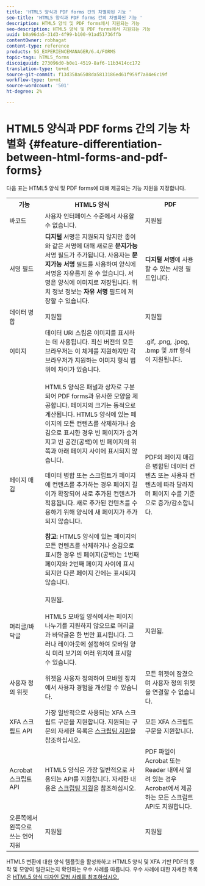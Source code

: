 ```yaml
---
title: 'HTML5 양식과 PDF forms 간의 차별화된 기능 '
seo-title: 'HTML5 양식과 PDF forms 간의 차별화된 기능 '
description: HTML5 양식 및 PDF forms에서 지원되는 기능
seo-description: HTML5 양식 및 PDF forms에서 지원되는 기능
uuid: b0a96da5-31d3-4f99-b100-91ad51736ffb
contentOwner: robhagat
content-type: reference
products: SG_EXPERIENCEMANAGER/6.4/FORMS
topic-tags: hTML5_forms
discoiquuid: 273096d0-b0e1-4519-8af6-11b3414cc172
translation-type: tm+mt
source-git-commit: f13d358a6508da5813186ed61f959f7a84e6c19f
workflow-type: tm+mt
source-wordcount: '501'
ht-degree: 2%

---
```



# HTML5 양식과 PDF forms 간의 기능 차별화 {#feature-differentiation-between-html-forms-and-pdf-forms}

다음 표는 HTML5 양식 및 PDF forms에 대해 제공되는 기능 지원을 지정합니다.

<table> 
 <tbody>
  <tr>
   <th>기능</th> 
   <th>HTML5 양식</th> 
   <th>PDF</th> 
  </tr>
  <tr>
   <td>바코드<br /> </td> 
   <td>사용자 인터페이스 수준에서 사용할 수 없습니다. </td> 
   <td>지원됨</td> 
  </tr>
  <tr>
   <td>서명 필드<br /> </td> 
   <td><strong>디지털 </strong> 서명은 지원되지 않지만 종이와 같은 서명에 대해 새로운  <strong>문지가능 </strong> 서명 필드가 추가됩니다. 사용자는 <strong>문지가능 서명</strong> 필드를 사용하여 양식에 서명을 자유롭게 쓸 수 있습니다. 서명은 양식에 이미지로 저장됩니다. 위치 정보 정보는 <strong>자유 서명</strong> 필드에 저장할 수 있습니다.</td> 
   <td><strong>디지털 서명</strong>에 사용할 수 있는 서명 필드입니다.</td> 
  </tr>
  <tr>
   <td>데이터 병합</td> 
   <td>지원됨</td> 
   <td>지원됨</td> 
  </tr>
  <tr>
   <td>이미지</td> 
   <td>데이터 URI 스킴은 이미지를 표시하는 데 사용됩니다. 최신 버전의 모든 브라우저는 이 체계를 지원하지만 각 브라우저가 지원하는 이미지 형식 범위에 차이가 있습니다.<br /> </td> 
   <td>.gif, .png, .jpeg, .bmp 및 .tiff 형식이 지원됩니다.</td> 
  </tr>
  <tr>
   <td>페이지 매김<br /> </td> 
   <td><p>HTML5 양식은 패널과 상자로 구분되어 PDF forms과 유사한 모양을 제공합니다. 페이지의 크기는 동적으로 계산됩니다. HTML5 양식에 있는 페이지의 모든 컨텐츠를 삭제하거나 숨김으로 표시한 경우 빈 페이지가 숨겨지고 빈 공간(공백)이 빈 페이지의 위쪽과 아래 페이지 사이에 표시되지 않습니다.</p> <p>데이터 병합 또는 스크립트가 페이지에 컨텐츠를 추가하는 경우 페이지 길이가 확장되어 새로 추가된 컨텐츠가 적용됩니다. 새로 추가된 컨텐츠를 수용하기 위해 양식에 새 페이지가 추가되지 않습니다. </p> <p><strong>참고:</strong> HTML5 양식에 있는 페이지의 모든 컨텐츠를 삭제하거나 숨김으로 표시한 경우 빈 페이지(공백)는 1번째 페이지와 2번째 페이지 사이에 표시되지만 다른 페이지 간에는 표시되지 않습니다.</p> </td> 
   <td>PDF의 페이지 매김은 병합된 데이터 컨텐츠 또는 사용자 컨텐츠에 따라 달라지며 페이지 수를 기준으로 증가/감소합니다.</td> 
  </tr>
  <tr>
   <td>머리글/바닥글 </td> 
   <td>지원됨. <br /> <br /> HTML5 모바일 양식에서는 페이지 나누기를 지원하지 않으므로 머리글과 바닥글은 한 번만 표시됩니다. 그러나 레이아웃에 설정하여 모바일 양식 미리 보기의 여러 위치에 표시할 수 있습니다.<br /> </td> 
   <td>지원됨.</td> 
  </tr>
  <tr>
   <td>사용자 정의 위젯</td> 
   <td>위젯을 사용자 정의하여 모바일 장치에서 사용자 경험을 개선할 수 있습니다.<br /> </td> 
   <td>모든 위젯이 잠겼으며 사용자 정의 위젯을 연결할 수 없습니다.<br /> </td> 
  </tr>
  <tr>
   <td>XFA 스크립트 API</td> 
   <td>가장 일반적으로 사용되는 XFA 스크립트 구문을 지원합니다. 지원되는 구문의 자세한 목록은 <a href="/help/forms/using/scripting-support.md">스크립팅 지원</a>을 참조하십시오.</td> 
   <td>모든 XFA 스크립트 구문을 지원합니다.</td> 
  </tr>
  <tr>
   <td>Acrobat 스크립트 API </td> 
   <td>HTML5 양식은 가장 일반적으로 사용되는 API를 지원합니다. 자세한 내용은 <a href="/help/forms/using/scripting-support.md">스크립팅 지원</a>을 참조하십시오.</td> 
   <td>PDF 파일이 Acrobat 또는 Reader 내에서 열려 있는 경우 Acrobat에서 제공하는 모든 스크립트 API도 지원합니다.</td> 
  </tr>
  <tr>
   <td>오른쪽에서 왼쪽으로 쓰는 언어 지원 </td> 
   <td>지원됨</td> 
   <td>지원됨</td> 
  </tr>
 </tbody>
</table>

HTML5 변환에 대한 양식 템플릿을 활성화하고 HTML5 양식 및 XFA 기반 PDF의 동작 및 모양이 일관되는지 확인하는 우수 사례를 따릅니다. 우수 사례에 대한 자세한 목록은 [HTML5 양식 디자인 모범 사례를 참조하십시오.](/help/forms/using/best-practices-for-html5-forms.md)

